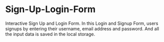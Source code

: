 # Sign-Up-Login-Form
Interactive Sign Up and Login Form.
In this Login and Signup Form, users signups by entering their username, email address and password. And all the input data is saved in the local storage.
